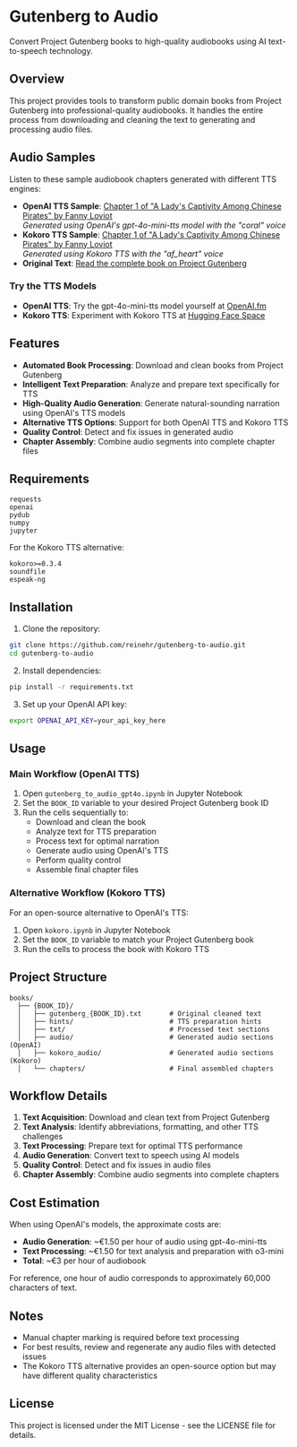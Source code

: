# Gutenberg to Audio

Convert Project Gutenberg books to high-quality audiobooks using AI text-to-speech technology.

## Overview

This project provides tools to transform public domain books from Project Gutenberg into professional-quality audiobooks. It handles the entire process from downloading and cleaning the text to generating and processing audio files.

## Audio Samples

Listen to these sample audiobook chapters generated with different TTS engines:

- **OpenAI TTS Sample**: [Chapter 1 of "A Lady's Captivity Among Chinese Pirates" by Fanny Loviot](https://drive.google.com/file/d/141xn8SJgpYraJJZAXIwFERzZ7jpnmuFf/view?usp=sharing)  
  *Generated using OpenAI's gpt-4o-mini-tts model with the "coral" voice*
- **Kokoro TTS Sample**: [Chapter 1 of "A Lady's Captivity Among Chinese Pirates" by Fanny Loviot](https://drive.google.com/file/d/1CE310UgOmIQLzracZWWqESnaCp62eVhZ/view?usp=sharing)  
  *Generated using Kokoro TTS with the "af_heart" voice*
- **Original Text**: [Read the complete book on Project Gutenberg](https://www.gutenberg.org/ebooks/34167)

### Try the TTS Models

- **OpenAI TTS**: Try the gpt-4o-mini-tts model yourself at [OpenAI.fm](https://www.openai.fm/)
- **Kokoro TTS**: Experiment with Kokoro TTS at [Hugging Face Space](https://huggingface.co/spaces/hexgrad/Kokoro-TTS)

## Features

- **Automated Book Processing**: Download and clean books from Project Gutenberg
- **Intelligent Text Preparation**: Analyze and prepare text specifically for TTS
- **High-Quality Audio Generation**: Generate natural-sounding narration using OpenAI's TTS models
- **Alternative TTS Options**: Support for both OpenAI TTS and Kokoro TTS
- **Quality Control**: Detect and fix issues in generated audio
- **Chapter Assembly**: Combine audio segments into complete chapter files

## Requirements

```
requests
openai
pydub
numpy
jupyter
```

For the Kokoro TTS alternative:
```
kokoro>=0.3.4
soundfile
espeak-ng
```

## Installation

1. Clone the repository:
```bash
git clone https://github.com/reinehr/gutenberg-to-audio.git
cd gutenberg-to-audio
```

2. Install dependencies:
```bash
pip install -r requirements.txt
```

3. Set up your OpenAI API key:
```bash
export OPENAI_API_KEY=your_api_key_here
```

## Usage

### Main Workflow (OpenAI TTS)

1. Open `gutenberg_to_audio_gpt4o.ipynb` in Jupyter Notebook
2. Set the `BOOK_ID` variable to your desired Project Gutenberg book ID
3. Run the cells sequentially to:
   - Download and clean the book
   - Analyze text for TTS preparation
   - Process text for optimal narration
   - Generate audio using OpenAI's TTS
   - Perform quality control
   - Assemble final chapter files

### Alternative Workflow (Kokoro TTS)

For an open-source alternative to OpenAI's TTS:

1. Open `kokoro.ipynb` in Jupyter Notebook
2. Set the `BOOK_ID` variable to match your Project Gutenberg book
3. Run the cells to process the book with Kokoro TTS

## Project Structure

```
books/
  ├── {BOOK_ID}/
  │   ├── gutenberg_{BOOK_ID}.txt       # Original cleaned text
  │   ├── hints/                        # TTS preparation hints
  │   ├── txt/                          # Processed text sections
  │   ├── audio/                        # Generated audio sections (OpenAI)
  │   ├── kokoro_audio/                 # Generated audio sections (Kokoro)
  │   └── chapters/                     # Final assembled chapters
```

## Workflow Details

1. **Text Acquisition**: Download and clean text from Project Gutenberg
2. **Text Analysis**: Identify abbreviations, formatting, and other TTS challenges
3. **Text Processing**: Prepare text for optimal TTS performance
4. **Audio Generation**: Convert text to speech using AI models
5. **Quality Control**: Detect and fix issues in audio files
6. **Chapter Assembly**: Combine audio segments into complete chapters

## Cost Estimation

When using OpenAI's models, the approximate costs are:
- **Audio Generation**: ~€1.50 per hour of audio using gpt-4o-mini-tts
- **Text Processing**: ~€1.50 for text analysis and preparation with o3-mini
- **Total**: ~€3 per hour of audiobook

For reference, one hour of audio corresponds to approximately 60,000 characters of text.

## Notes

- Manual chapter marking is required before text processing
- For best results, review and regenerate any audio files with detected issues
- The Kokoro TTS alternative provides an open-source option but may have different quality characteristics

## License

This project is licensed under the MIT License - see the LICENSE file for details.